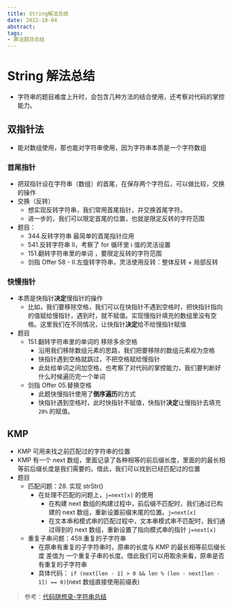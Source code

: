 ```yaml
---
title: String解法总结
date: 2022-10-04
abstract:  
tags:
- 算法题目总结
---
```


# String 解法总结

-   字符串的题目难度上升时，会包含几种方法的结合使用，还考察对代码的掌控能力。

## 双指针法

-   能对数组使用，那也能对字符串使用，因为字符串本质是一个字符数组

### 首尾指针

-   把双指针设在字符串（数组）的首尾，在保存两个字符后，可以做比较，交换的操作
-   交换（反转）
    -   想实现反转字符串，我们常用首尾指针，并交换首尾字符。
    -   进一步的，我们可以限定首尾的位置，也就是限定反转的字符范围
-   题目：
    -   344.反转字符串 最简单的首尾指针应用
    -   541.反转字符串 II，考察了 for 循环里 i 值的灵活设置
    -   151.翻转字符串里的单词 ，要限定反转的字符范围
    -   剑指 Offer 58 - II.左旋转字符串，灵活使用反转：整体反转 + 局部反转

### 快慢指针

-   本质是快指针**决定**慢指针的操作
    -   比如，我们要移除空格，我们可以在快指针不遇到空格时，把快指针指向的值赋给慢指针，遇到时，就不赋值。实现慢指针填充的数组里没有空格。这里我们在不同情况，让快指针**决定**给不给慢指针赋值
-   题目
    -   151.翻转字符串里的单词的 移除多余空格
        -   沿用我们移除数组元素的思路，我们把要移除的数组元素视为空格
        -   快指针遇到空格就跳过，不把空格赋给慢指针
        -   此处给单词之间加空格，也考察了对代码的掌控能力，我们要判断好什么时候遍历完一个单词
    -   剑指 Offer 05.替换空格
        -   此题快慢指针使用了**倒序遍历**的方式
        -   快指针遇到空格时，此时快指针不赋值，快指针**决定**让慢指针去填充 `20%` 的赋值。

## KMP

-   KMP 可用来找之前匹配过的字符串的位置
-   KMP 有一个 next 数组，里面记录了各种相等的前后缀长度，里面的的最长相等前后缀长度是我们需要的。借此，我们可以找到已经匹配过的位置
-   题目
    -   匹配问题：28. 实现 strStr()
        -   在处理不匹配的问题上，`j=next[x]` 的使用
            -   在构建 next 数组的构建过程中，前后缀不匹配时，我们通过已构建的 next 数组，重新设置前缀末尾的位置。`j=next[x]`
            -   在文本串和模式串的匹配过程中，文本串模式串不匹配时，我们通过得到的 next 数组，重新设置了指向模式串的指针 `j=next[x]`
    -   重复子串问题：459.重复的子字符串
        -   在原串有重复的子字符串时，原串的长度与 KMP 的最长相等前后缀长度 差值为 一个重复子串的长度。借此我们可以用取余来看，原串是否有重复的子字符串
        -   具体代码： `if (next[len - 1] > 0 && len % (len - next[len - 1]) == 0)`(next 数组直接使用前缀表)

> 参考：[代码随想录-字符串总结](https://programmercarl.com/%E5%AD%97%E7%AC%A6%E4%B8%B2%E6%80%BB%E7%BB%93.html)
